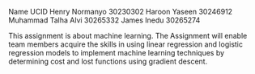 Name                 UCID
Henry Normanyo       30230302
Haroon Yaseen        30246912
Muhammad Talha Alvi  30265332
James Inedu          30265274

This assignment is about machine learning. The Assignment will enable team members acquire the skills in using linear regression and logistic regression models to implement machine learning techniques by determining cost and lost functions using gradient descent. 
